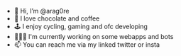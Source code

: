 - 👋 Hi, I’m @arag0re
- 🍫 I love chocolate and coffee 
- 🕹️ I enjoy cycling, gaming and ofc developing
- 👨🏼‍💻 I'm currently working on some webapps and bots
- 📫 You can reach me via my linked twitter or insta 

<!---
arag0re/arag0re is a ✨ special ✨ repository because its `README.md` (this file) appears on your GitHub profile.
You can click the Preview link to take a look at your changes.
--->

